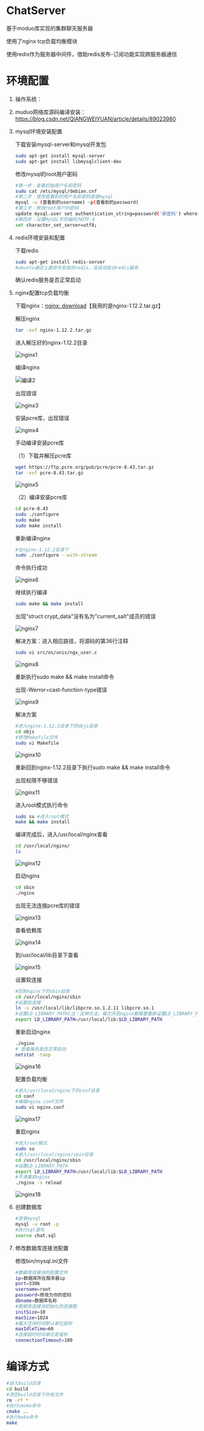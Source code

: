 # ChatServer

基于moduo库实现的集群聊天服务器

使用了nginx tcp负载均衡模块

使用redis作为服务器中间件，借助redis发布-订阅功能实现跨服务器通信

# 环境配置

1. 操作系统：

2. muduo网络库源码编译安装：https://blog.csdn.net/QIANGWEIYUAN/article/details/89023980

3. mysql环境安装配置

   下载安装mysql-server和mysql开发包

   ```bash
   sudo apt-get install mysql-server
   sudo apt-get install libmysqlclient-dev
   ```

   修改mysql的root用户密码

   ```bash
   #第一步：查看初始用户名和密码
   sudo cat /etc/mysql/debian.cnf
   #第二步：使用查看到的用户名和密码登录mysql
   mysql -u (查看到的username) -p(查看到的password)
   #第三步：修改root用户的密码
   update mysql.user set authentication_string=password('新密码') where user='root' and host='localhost';
   #第四步：设置MySQL字符编码为UTF-8
   set character_set_server=utf8;
   ```

4. redis环境安装和配置

   下载redis

   ```bash
   sudo apt-get install redis-server
   #ubuntu通过上面命令安装完redis，会自动启动redis服务
   ```

   确认redis服务是否正常启动

   

5. nginx配置tcp负载均衡

   下载nginx：[nginx: download](https://nginx.org/en/download.html)【我用的是nginx-1.12.2.tar.gz】

   解压nginx

   ```bash
   tar -xvf nginx-1.12.2.tar.gz 
   ```

   进入解压好的nginx-1.12.2目录

   ![nginx1](https://github.com/dr526/MyPicture/blob/main/nginx1.png)

   编译nginx

   ![编译2](https://github.com/dr526/MyPicture/blob/main/nginx2.png)

   出现错误

   ![nginx3](https://github.com/dr526/MyPicture/blob/main/nginx3.png)

   安装pcre库，出现错误

   ![nginx4](https://github.com/dr526/MyPicture/blob/main/nginx4.png)

   手动编译安装pcre库

   （1）下载并解压pcre库

   ```bash
   wget https://ftp.pcre.org/pub/pcre/pcre-8.43.tar.gz
   tar -xvf pcre-8.43.tar.gz
   ```

   ![nginx5](https://github.com/dr526/MyPicture/blob/main/nginx5.png)

   （2）编译安装pcre库

   ```bash
   cd pcre-8.43
   sudo ./configure
   sudo make
   sudo make install
   ```

   重新编译nginx

   ```bash
   #在nginx-1.12.2目录下
   sudo ./configure --with-stream
   ```

   命令执行成功

   ![nginx6](https://github.com/dr526/MyPicture/blob/main/nginx6.png)

   继续执行编译

   ```bash
   sudo make && make install
   ```

   出现"struct crypt_data"没有名为"current_salt"成员的错误

   ![nginx7](https://github.com/dr526/MyPicture/blob/main/nginx7.png)

   解决方案：进入相应路径，将源码的第36行注释

   ```bash
   sudo vi src/os/unix/ngx_user.c
   ```

   ![nginx8](https://github.com/dr526/MyPicture/blob/main/nginx8.png)

   重新执行sudo make && make install命令

   出现-Werror=cast-function-type错误

   ![nginx9](https://github.com/dr526/MyPicture/blob/main/nginx9.png)

   解决方案

   ```bash
   #进入nginx-1.12.2目录下的objs目录
   cd objs
   #修改Makefile文件
   sudo vi Makefile 
   ```

   ![nginx10](https://github.com/dr526/MyPicture/blob/main/nginx10.png)

   重新回到nginx-1.12.2目录下执行sudo make && make install命令

   出现权限不够错误

   ![nginx11](https://github.com/dr526/MyPicture/blob/main/nginx11.png)

   进入root模式执行命令

   ```bash
   sudo su #进入root模式
   make && make install
   ```

   编译完成后，进入/usr/local/nginx查看

   ```bash
   cd /usr/local/nginx/
   ls
   ```

   ![nginx12](https://github.com/dr526/MyPicture/blob/main/nginx12.png)

   启动nginx

   ```bash
   cd sbin
   ./nginx
   ```

   出现无法连接pcre库的错误

   ![nginx13](https://github.com/dr526/MyPicture/blob/main/nginx13.png)

   查看依赖库

   ![nginx14](https://github.com/dr526/MyPicture/blob/main/nginx14.png)

   到/usr/local/lib目录下查看

   ![nginx15](https://github.com/dr526/MyPicture/blob/main/nginx15.png)

   设置软连接

   ```bash
   #回到nginx下的sbin目录
   cd /usr/local/nginx/sbin
   #设置软连接
   ln -s /usr/local/lib/libpcre.so.1.2.11 libpcre.so.1
   #设置LD_LIBRARY_PATH(注：这种方法，每次开启nginx都需要重新设置LD_LIBRARY_PATH)
   export LD_LIBRARY_PATH=/usr/local/lib:$LD_LIBRARY_PATH
   ```

   重新启动nginx

   ```bash
   ./nginx
   # 查看服务是否正常启动
   netstat -tanp
   ```

   ![nginx16](https://github.com/dr526/MyPicture/blob/main/nginx16.png)

   配置负载均衡

   ```bash
   #进入/usr/local/nginx下的conf目录
   cd conf
   #编辑nginx.conf文件
   sudo vi nginx.conf 
   ```

   ![nginx17](https://github.com/dr526/MyPicture/blob/main/nginx17.png)

   重启nginx

   ```bash
   #进入root模式
   sudo su
   #进入/usr/local/nginx/sbin目录
   cd /usr/local/nginx/sbin
   #设置LD_LIBRARY_PATH
   export LD_LIBRARY_PATH=/usr/local/lib:$LD_LIBRARY_PATH
   #平滑重启nginx
   ./nginx -s reload
   ```

   ![nginx18](https://github.com/dr526/MyPicture/blob/main/nginx18.png)

6. 创建数据库

   ```bash
   #登录mysql
   mysql -u root -p
   #执行sql语句
   source chat.sql
   ```

7. 修改数据库连接池配置

   修改bin/mysql.ini文件

   ```bash
   #数据库连接池的配置文件
   ip=数据库所在服务器ip
   port=3306
   username=root
   password=修改为你的密码
   dbname=数据库名称
   #数据库连接池初始化的连接数
   initSize=10
   maxSize=1024
   #最大空闲时间默认单位是秒
   maxIdleTime=60
   #连接超时时间单位是毫秒
   connectionTimeout=100
   
   ```

# 编译方式

```bash
#进入build目录
cd build
#清空build目录下所有文件
rm -rf *
#执行cmake命令
cmake ..
#执行make命令
make
```

